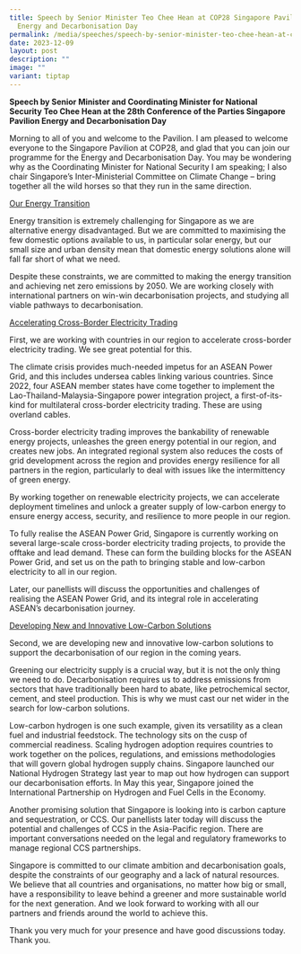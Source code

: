 ```yaml
---
title: Speech by Senior Minister Teo Chee Hean at COP28 Singapore Pavilion
  Energy and Decarbonisation Day
permalink: /media/speeches/speech-by-senior-minister-teo-chee-hean-at-cop28-singapore-pavilion-5dec2023/
date: 2023-12-09
layout: post
description: ""
image: ""
variant: tiptap
---
```

<p><strong>Speech by Senior Minister and Coordinating Minister for National Security Teo Chee Hean at the 28th Conference of the Parties Singapore Pavilion Energy and Decarbonisation Day</strong></p><p>Morning to all of you and welcome to the Pavilion. I am pleased to welcome everyone to the Singapore Pavilion at COP28, and glad that you can join our programme for the Energy and Decarbonisation Day. You may be wondering why as the Coordinating Minister for National Security I am speaking; I also chair Singapore’s Inter-Ministerial Committee on Climate Change – bring together all the wild horses so that they run in the same direction.</p><p><u>Our Energy Transition</u></p><p>Energy transition is extremely challenging for Singapore as we are alternative energy disadvantaged. But we are committed to maximising the few domestic options available to us, in particular solar energy, but our small size and urban density mean that domestic energy solutions alone will fall far short of what we need.</p><p>Despite these constraints, we are committed to making the energy transition and achieving net zero emissions by 2050. We are working closely with international partners on win-win decarbonisation projects, and studying all viable pathways to decarbonisation.</p><p><u>Accelerating Cross-Border Electricity Trading</u></p><p>First, we are working with countries in our region to accelerate cross-border electricity trading. We see great potential for this.</p><p>The climate crisis provides much-needed impetus for an ASEAN Power Grid, and this includes undersea cables linking various countries. Since 2022, four ASEAN member states have come together to implement the Lao-Thailand-Malaysia-Singapore power integration project, a first-of-its-kind for multilateral cross-border electricity trading. These are using overland cables.</p><p>Cross-border electricity trading improves the bankability of renewable energy projects, unleashes the green energy potential in our region, and creates new jobs. An integrated regional system also reduces the costs of grid development across the region and provides energy resilience for all partners in the region, particularly to deal with issues like the intermittency of green energy.</p><p>By working together on renewable electricity projects, we can accelerate deployment timelines and unlock a greater supply of low-carbon energy to ensure energy access, security, and resilience to more people in our region.</p><p>To fully realise the ASEAN Power Grid, Singapore is currently working on several large-scale cross-border electricity trading projects, to provide the offtake and lead demand. These can form the building blocks for the ASEAN Power Grid, and set us on the path to bringing stable and low-carbon electricity to all in our region.</p><p>Later, our panellists will discuss the opportunities and challenges of realising the ASEAN Power Grid, and its integral role in accelerating ASEAN’s decarbonisation journey.</p><p><u>Developing New and Innovative Low-Carbon Solutions</u></p><p>Second, we are developing new and innovative low-carbon solutions to support the decarbonisation of our region in the coming years.</p><p>Greening our electricity supply is a crucial way, but it is not the only thing we need to do. Decarbonisation requires us to address emissions from sectors that have traditionally been hard to abate, like petrochemical sector, cement, and steel production. This is why we must cast our net wider in the search for low-carbon solutions.</p><p>Low-carbon hydrogen is one such example, given its versatility as a clean fuel and industrial feedstock. The technology sits on the cusp of commercial readiness. Scaling hydrogen adoption requires countries to work together on the polices, regulations, and emissions methodologies that will govern global hydrogen supply chains. Singapore launched our National Hydrogen Strategy last year to map out how hydrogen can support our decarbonisation efforts. In May this year, Singapore joined the International Partnership on Hydrogen and Fuel Cells in the Economy.</p><p>Another promising solution that Singapore is looking into is carbon capture and sequestration, or CCS. Our panellists later today will discuss the potential and challenges of CCS in the Asia-Pacific region. There are important conversations needed on the legal and regulatory frameworks to manage regional CCS partnerships.</p><p>Singapore is committed to our climate ambition and decarbonisation goals, despite the constraints of our geography and a lack of natural resources. We believe that all countries and organisations, no matter how big or small, have a responsibility to leave behind a greener and more sustainable world for the next generation. And we look forward to working with all our partners and friends around the world to achieve this.</p><p>Thank you very much for your presence and have good discussions today. Thank you.</p><p></p>